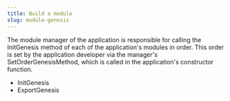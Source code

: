 ```yaml
---
title: Build a module
slug: module-genesis
---
```


The module manager of the application is responsible for calling the InitGenesis method of each of the application's modules in order. This order is set by the application developer via the manager's SetOrderGenesisMethod, which is called in the application's constructor function.

-   InitGenesis
-   ExportGenesis

